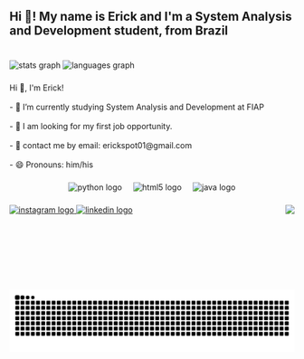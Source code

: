 <h2 align="left">Hi 👋! My name is Erick and I'm a System Analysis and Development student, from Brazil</h2>

###

<br clear="both">

<div align="left">
  <img src="https://github-readme-stats.vercel.app/api?username=Erick0105&hide_title=false&hide_rank=false&show_icons=true&include_all_commits=true&count_private=true&disable_animations=false&theme=tokyonight&locale=en&hide_border=false" height="150" alt="stats graph"  />
  <img src="https://github-readme-stats.vercel.app/api/top-langs?username=Erick0105&locale=en&hide_title=false&layout=compact&card_width=320&langs_count=5&theme=tokyonight&hide_border=false" height="150" alt="languages graph"  />
</div>

###

<p align="left">Hi 👋, I'm Erick!<br><br>- 🌱 I’m currently studying System Analysis and Development at FIAP<br><br>- 🔭 I am looking for my first job opportunity. <br><br>- 💬 contact me by email: erickspot01@gmail.com<br><br>- 😄 Pronouns: him/his</p>

###

<div align="center">
  <img src="https://cdn.jsdelivr.net/gh/devicons/devicon/icons/python/python-original.svg" height="30" alt="python logo"  />
  <img width="12" />
  <img src="https://cdn.jsdelivr.net/gh/devicons/devicon/icons/html5/html5-original.svg" height="30" alt="html5 logo"  />
  <img width="12" />
  <img src="https://cdn.jsdelivr.net/gh/devicons/devicon/icons/java/java-original.svg" height="30" alt="java logo"  />
</div>

###

<img align="right" height="150" src="https://media.tenor.com/k_FD58xnsicAAAAi/work-internet.gif"  />

###

<div align="left">
  <a href="https://www.instagram.com/erick_0105_/" target="_blank">
    <img src="https://img.shields.io/static/v1?message=Instagram&logo=instagram&label=&color=E4405F&logoColor=white&labelColor=&style=for-the-badge" height="35" alt="instagram logo"  />
  </a>
  <a href="https://www.linkedin.com/in/erick-alves-295180235/" target="_blank">
    <img src="https://img.shields.io/static/v1?message=LinkedIn&logo=linkedin&label=&color=0077B5&logoColor=white&labelColor=&style=for-the-badge" height="35" alt="linkedin logo"  />
  </a>
</div>

###

<img src="https://raw.githubusercontent.com/Erick0105/Erick0105/output/snake.svg" alt="Snake animation" />

###
